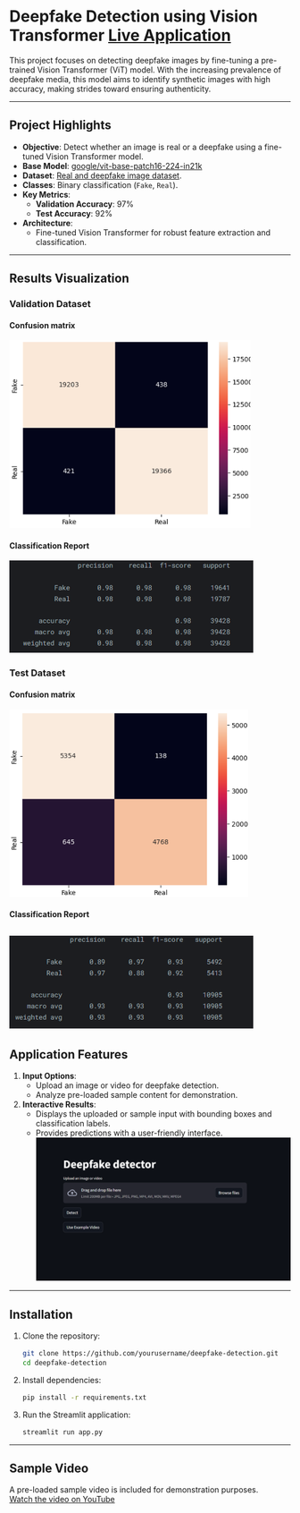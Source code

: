 # **Deepfake Detection using Vision Transformer [ Live Application](https://huggingface.co/spaces/ashish-001/Deepfake-Image-Detection)**

This project focuses on detecting deepfake images by fine-tuning a pre-trained Vision Transformer (ViT) model. With the increasing prevalence of deepfake media, this model aims to identify synthetic images with high accuracy, making strides toward ensuring authenticity.

---

## **Project Highlights**

- **Objective**: Detect whether an image is real or a deepfake using a fine-tuned Vision Transformer model.
- **Base Model**: [google/vit-base-patch16-224-in21k](https://huggingface.co/google/vit-base-patch16-224-in21k)
- **Dataset**: [Real and deepfake image dataset](https://www.kaggle.com/datasets/manjilkarki/deepfake-and-real-images).
- **Classes**: Binary classification (`Fake`, `Real`).
- **Key Metrics**:
  - **Validation Accuracy**: 97%
  - **Test Accuracy**: 92%
- **Architecture**:
  - Fine-tuned Vision Transformer for robust feature extraction and classification.

---
## **Results Visualization**

### Validation Dataset
#### Confusion matrix
![confusion matrix for validation dataset](cm_val.png)
#### Classification Report
![classification report for validation dataset](cr_val.png)

### Test Dataset
#### Confusion matrix
![confusion matrix for test dataset](cm_test.png)
#### Classification Report
![classification report for test dataset](cr_test.png)
---
## **Application Features**
1. **Input Options**:
   - Upload an image or video for deepfake detection.
   - Analyze pre-loaded sample content for demonstration.
2. **Interactive Results**:
   - Displays the uploaded or sample input with bounding boxes and classification labels.
   - Provides predictions with a user-friendly interface.
![Application UI](Application.png)
---
## **Installation**

1. Clone the repository:
   ```bash
   git clone https://github.com/yourusername/deepfake-detection.git
   cd deepfake-detection
   ```

2. Install dependencies:
    ```bash
    pip install -r requirements.txt
    ```
3. Run the Streamlit application:
    ```bash
    streamlit run app.py
    ```

---
## **Sample Video**
A pre-loaded sample video is included for demonstration purposes.  
[Watch the video on YouTube](https://www.youtube.com/watch?v=CDMVaQOvtxU)